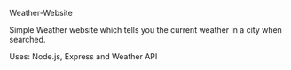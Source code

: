 Weather-Website

Simple Weather website which tells you the current weather in a city when searched. 

Uses: Node.js, Express and Weather API

